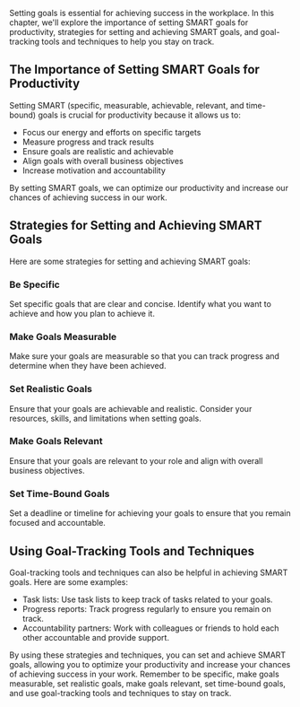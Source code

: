 
Setting goals is essential for achieving success in the workplace. In this chapter, we'll explore the importance of setting SMART goals for productivity, strategies for setting and achieving SMART goals, and goal-tracking tools and techniques to help you stay on track.

The Importance of Setting SMART Goals for Productivity
------------------------------------------------------

Setting SMART (specific, measurable, achievable, relevant, and time-bound) goals is crucial for productivity because it allows us to:

* Focus our energy and efforts on specific targets
* Measure progress and track results
* Ensure goals are realistic and achievable
* Align goals with overall business objectives
* Increase motivation and accountability

By setting SMART goals, we can optimize our productivity and increase our chances of achieving success in our work.

Strategies for Setting and Achieving SMART Goals
------------------------------------------------

Here are some strategies for setting and achieving SMART goals:

### Be Specific

Set specific goals that are clear and concise. Identify what you want to achieve and how you plan to achieve it.

### Make Goals Measurable

Make sure your goals are measurable so that you can track progress and determine when they have been achieved.

### Set Realistic Goals

Ensure that your goals are achievable and realistic. Consider your resources, skills, and limitations when setting goals.

### Make Goals Relevant

Ensure that your goals are relevant to your role and align with overall business objectives.

### Set Time-Bound Goals

Set a deadline or timeline for achieving your goals to ensure that you remain focused and accountable.

Using Goal-Tracking Tools and Techniques
----------------------------------------

Goal-tracking tools and techniques can also be helpful in achieving SMART goals. Here are some examples:

* Task lists: Use task lists to keep track of tasks related to your goals.
* Progress reports: Track progress regularly to ensure you remain on track.
* Accountability partners: Work with colleagues or friends to hold each other accountable and provide support.

By using these strategies and techniques, you can set and achieve SMART goals, allowing you to optimize your productivity and increase your chances of achieving success in your work. Remember to be specific, make goals measurable, set realistic goals, make goals relevant, set time-bound goals, and use goal-tracking tools and techniques to stay on track.
